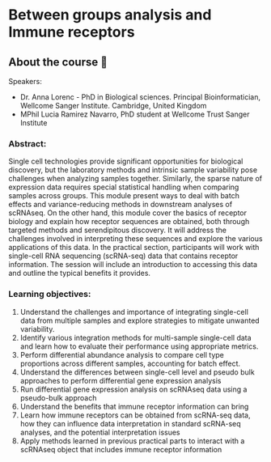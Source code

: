 # Between groups analysis and Immune receptors

## About the course 📌

Speakers:

- Dr. Anna Lorenc - PhD in Biological sciences. Principal Bioinformatician, Wellcome Sanger Institute. Cambridge, United Kingdom
- MPhil Lucia Ramirez Navarro, PhD student at  Wellcome Trust Sanger Institute

### Abstract:

Single cell technologies provide significant opportunities for biological discovery, but the laboratory methods and intrinsic sample variability pose challenges when analyzing samples together. Similarly, the sparse nature of expression data requires special statistical handling when comparing samples across groups. This module present ways to deal with batch effects and variance-reducing methods in downstream analyses of scRNAseq. On the other hand, this module cover the basics of receptor biology and explain how receptor sequences are obtained, both through targeted methods and serendipitous discovery. It will address the challenges involved in interpreting these sequences and explore the various applications of this data. In the practical section, participants will work with single-cell RNA sequencing (scRNA-seq) data that contains receptor information. The session will include an introduction to accessing this data and outline the typical benefits it provides.

### Learning objectives:

1. Understand the challenges and importance of integrating single-cell data from multiple samples and explore strategies to mitigate unwanted variability.
2. Identify various integration methods for multi-sample single-cell data and learn how to evaluate their performance using appropriate metrics.
3. Perform differential abundance analysis to compare cell type proportions across different samples, accounting for batch effect.
4. Understand the differences between single-cell level and pseudo bulk approaches to perform differential gene expression analysis
5. Run differential gene expression analysis on scRNAseq data using a pseudo-bulk approach
6. Understand the benefits that immune receptor information can bring 
7. Learn how immune receptors can be obtained from scRNA-seq data, how they can influence data interpretation in standard scRNA-seq analyses, and the potential interpretation issues
8. Apply methods learned in previous practical parts to interact with a scRNAseq object that includes immune receptor information


